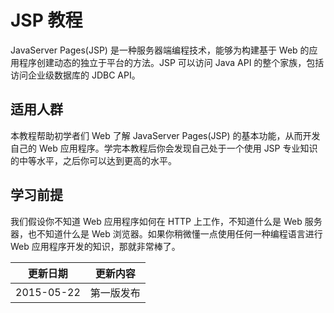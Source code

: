 # JSP 教程

JavaServer Pages(JSP) 是一种服务器端编程技术，能够为构建基于 Web 的应用程序创建动态的独立于平台的方法。JSP 可以访问 Java API 的整个家族，包括访问企业级数据库的 JDBC API。

## 适用人群

本教程帮助初学者们 Web 了解 JavaServer Pages(JSP) 的基本功能，从而开发自己的 Web 应用程序。学完本教程后你会发现自己处于一个使用 JSP 专业知识的中等水平，之后你可以达到更高的水平。

## 学习前提

我们假设你不知道 Web 应用程序如何在 HTTP 上工作，不知道什么是 Web 服务器，也不知道什么是 Web 浏览器。如果你稍微懂一点使用任何一种编程语言进行 Web 应用程序开发的知识，那就非常棒了。

|更新日期    |更新内容
|----------|--------------------
|2015-05-22|第一版发布
